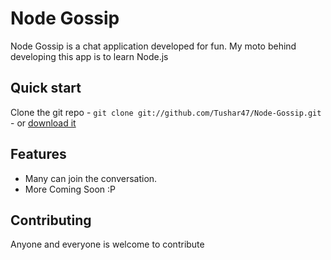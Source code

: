 # Node Gossip

Node Gossip is a chat application developed for fun. My moto behind developing this app is to learn Node.js


## Quick start

Clone the git repo - `git clone git://github.com/Tushar47/Node-Gossip.git`  - or [download it](https://github.com/Tushar47/Node-Gossip/archive/master.zip)


## Features

* Many can join the conversation.
* More Coming Soon :P


## Contributing

Anyone and everyone is welcome to contribute